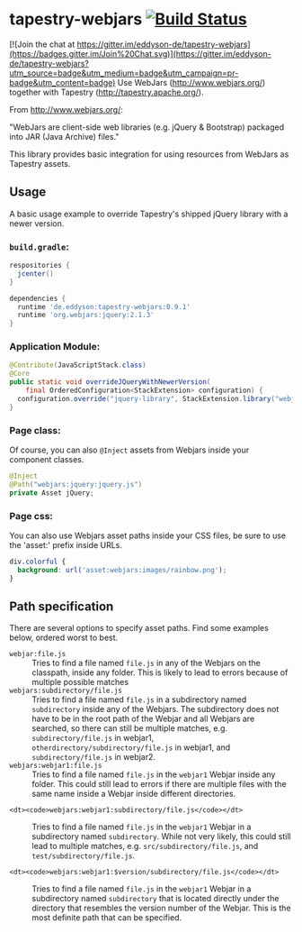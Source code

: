 # tapestry-webjars [![Build Status](https://travis-ci.org/eddyson-de/tapestry-webjars.svg?branch=master)](https://travis-ci.org/eddyson-de/tapestry-webjars)

[![Join the chat at https://gitter.im/eddyson-de/tapestry-webjars](https://badges.gitter.im/Join%20Chat.svg)](https://gitter.im/eddyson-de/tapestry-webjars?utm_source=badge&utm_medium=badge&utm_campaign=pr-badge&utm_content=badge)
Use WebJars (http://www.webjars.org/) together with Tapestry (http://tapestry.apache.org/).

From http://www.webjars.org/:

"WebJars are client-side web libraries (e.g. jQuery & Bootstrap) packaged into JAR (Java Archive) files."

This library provides basic integration for using resources from WebJars as Tapestry assets.

## Usage

A basic usage example to override Tapestry's shipped jQuery library with a newer version.

### `build.gradle`:
```groovy
respositories {
  jcenter()
}

dependencies {
  runtime 'de.eddyson:tapestry-webjars:0.9.1'
  runtime 'org.webjars:jquery:2.1.3'
}

```

### Application Module:
```java
@Contribute(JavaScriptStack.class)
@Core
public static void overrideJQueryWithNewerVersion(
    final OrderedConfiguration<StackExtension> configuration) {
  configuration.override("jquery-library", StackExtension.library("webjars:jquery:jquery.js"));
}
```

### Page class:
Of course, you can also `@Inject` assets from Webjars inside your component classes.
```java
@Inject
@Path("webjars:jquery:jquery.js")
private Asset jQuery;

```

### Page css:
You can also use Webjars asset paths inside your CSS files, be sure to use the 'asset:' prefix inside URLs.
```css
div.colorful {
  background: url('asset:webjars:images/rainbow.png');
}

```



## Path specification

There are several options to specify asset paths. Find some examples below, ordered worst to best.
<dl>
  <dt><code>webjar:file.js</code></dt>
  <dd>Tries to find a file named <code>file.js</code> in any of the Webjars on the classpath, inside any folder. This is likely to lead to errors because of multiple possible matches</dd>

  <dt><code>webjars:subdirectory/file.js</code></dt>
  <dd>Tries to find a file named <code>file.js</code> in a subdirectory named <code>subdirectory</code> inside any of the Webjars. The subdirectory does not have to be in the root path of the Webjar and all Webjars are searched, so there can still be multiple matches, e.g. <code>subdirectory/file.js</code> in webjar1, <code>otherdirectory/subdirectory/file.js</code> in webjar1, and <code>subdirectory/file.js</code> in webjar2.</dd>

  <dt><code>webjars:webjar1:file.js</code></dt>
  <dd>Tries to find a file named <code>file.js</code> in the <code>webjar1</code> Webjar inside any folder. This could still lead to errors if there are multiple files with the same name inside a Webjar inside different directories.</dd>
  
    <dt><code>webjars:webjar1:subdirectory/file.js</code></dt>
  <dd>Tries to find a file named <code>file.js</code> in the <code>webjar1</code> Webjar in a subdirectory named <code>subdirectory</code>. While not very likely, this could still lead to multiple matches, e.g. <code>src/subdirectory/file.js</code>, and <code>test/subdirectory/file.js</code>.</dd>

    <dt><code>webjars:webjar1:$version/subdirectory/file.js</code></dt>
  <dd>Tries to find a file named <code>file.js</code> in the <code>webjar1</code> Webjar in a subdirectory named <code>subdirectory</code> that is located directly under the directory that resembles the version number of the Webjar. This is the most definite path that can be specified.</dd>


</dl>
